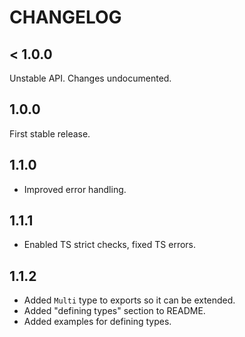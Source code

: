 # CHANGELOG

## < 1.0.0

Unstable API. Changes undocumented.

## 1.0.0

First stable release.

## 1.1.0

- Improved error handling.

## 1.1.1

- Enabled TS strict checks, fixed TS errors.

## 1.1.2

- Added `Multi` type to exports so it can be extended.
- Added "defining types" section to README.
- Added examples for defining types.
